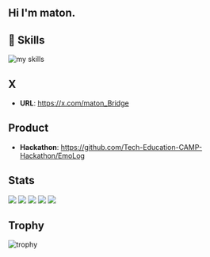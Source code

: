 ## Hi I'm maton.

## 🌱 Skills
<img alt="my skills" src="https://skillicons.dev/icons?theme=dark&perline=7&i=html,css,js,ts,react,next,php,laravel,ruby,rails,figma,python,flask,pytorch,go,docker,aws,vscode" />
<br>

## X

- **URL**: https://x.com/maton_Bridge

## Product

- **Hackathon**: https://github.com/Tech-Education-CAMP-Hackathon/EmoLog

## Stats
![](http://github-profile-summary-cards.vercel.app/api/cards/profile-details?username=maton369&theme=gruvbox)
![](http://github-profile-summary-cards.vercel.app/api/cards/repos-per-language?username=maton369&theme=gruvbox)
![](http://github-profile-summary-cards.vercel.app/api/cards/most-commit-language?username=maton369&theme=gruvbox)
![](http://github-profile-summary-cards.vercel.app/api/cards/stats?username=maton369&theme=gruvbox)
![](http://github-profile-summary-cards.vercel.app/api/cards/productive-time?username=maton369&theme=gruvbox&utcOffset=9)

## Trophy
![trophy](https://github-profile-trophy.vercel.app/?username=maton369&theme=gruvbox)
